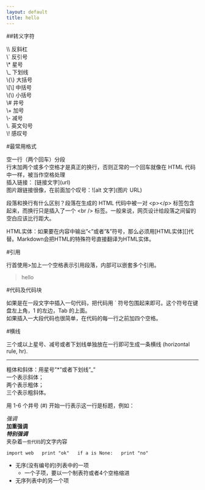 ```yaml
---
layout: default
title: hello
---
```


##转义字符  

\\\\ 反斜杠  
\\` 反引号  
\\* 星号  
\\_ 下划线  
\\{\\} 大括号  
\\[\\] 中括号  
\\(\\) 小括号  
\\\# 井号  
\\\+ 加号  
\\\- 减号  
\\\. 英文句号  
\\\! 感叹号  

#最常用格式

空一行（两个回车）分段  
行末加两个或多个空格才是真正的换行，否则正常的一个回车就像在 HTML 代码中一样，被当作空格处理  
插入链接： \[链接文字](url)  
图片跟链接很像，在前面加个叹号：\!\[alt 文字](图片 URL)  

段落和换行有什么区别？段落在生成的 HTML 代码中被一对 &lt;p>&lt;/p> 标签包含起来，而换行只是插入了一个 &lt;br /> 标签。一般来说，网页设计给段落之间留的空白应该比行距大。

HTML实体：如果要在内容中输出”<”或者”&”符号，那么必须用[HTML实体][]代替。Markdown会把HTML的特殊符号直接翻译为HTML实体。

#引用

行首使用>加上一个空格表示引用段落，内部可以嵌套多个引用。

> hello

#代码及代码块

如果是在一段文字中插入一句代码，把代码用 ` 符号包围起来即可。这个符号在键盘左上角，1 的左边，Tab 的上面。  
如果插入一大段代码也很简单，在代码的每一行之前加四个空格。

#横线

三个或以上星号、减号或者下划线单独放在一行即可生成一条横线 (horizontal rule, hr).   
***

粗体和斜体：用星号”*”或者下划线”_”  
一个表示斜体；  
两个表示粗体；  
三个表示粗斜体。  

用 1-6 个井号 (#) 开始一行表示这一行是标题，例如：


*强调*  
**加重强调**  
***特别强调***  
夹杂着`一些代码`的文字内容  

`import web  
print "ok"  
if a is None:  
print "no"  
`

* 无序(没有编号的)列表中的一项
    * 一个子项，要以一个制表符或者4个空格缩进
* 无序列表中的另一个项